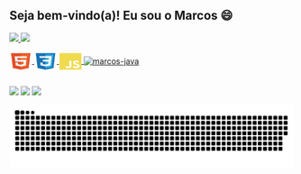 ## Seja bem-vindo(a)! Eu sou o Marcos :smile:
 <div>
  <a href="https://github.com/zMarcoos">
  <img height="180em" src="https://github-readme-stats.vercel.app/api?username=zMarcoos&show_icons=true&theme=dark&include_all_commits=true&count_private=true"/>
  <img height="100em" src="https://github-readme-stats.vercel.app/api/top-langs/?username=zMarcoos&layout=compact&langs_count=16&theme=dark"/>
</div>
<div style="display: inline_block"><br>
  <img align="center" alt="marcos-html" height="30" width="40" src="https://raw.githubusercontent.com/devicons/devicon/master/icons/html5/html5-original.svg">
  <img align="center" alt="marcos-css" height="30" width="40" src="https://raw.githubusercontent.com/devicons/devicon/master/icons/css3/css3-original.svg">
  <img align="center" alt="marcos-js" height="30" width="40" src="https://raw.githubusercontent.com/devicons/devicon/master/icons/javascript/javascript-plain.svg">
  <img align="center" alt="marcos-java" height="30" width="40" src="https://cdn.jsdelivr.net/gh/devicons/devicon/icons/java/java-original.svg">
</div>

##
 
<div> 
  <a href = "mailto: marcosvdcdef@gmail.com"><img src="https://img.shields.io/badge/Gmail-D14836?style=for-the-badge&logo=gmail&logoColor=white" target="_blank"></a>
  <a href="https://www.linkedin.com/in/marcos-rodrigues-164a88207" target="_blank"><img src="https://img.shields.io/badge/-LinkedIn-%230077B5?style=for-the-badge&logo=linkedin&logoColor=white" target="_blank"></a>
  <a href="https://www.instagram.com/m4rc0sgreg" target="_blank"><img src="https://img.shields.io/badge/-Instagram-%23E4405F?style=for-the-badge&logo=instagram&logoColor=white" target="_blank"></a>
</div>

 ![Snake animation](https://github.com/zMarcoos/zMarcoos/blob/output/github-contribution-grid-snake.svg)
